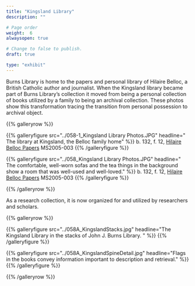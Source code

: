 ```yaml
---
title: "Kingsland Library"
description: ""

# Page order
weight:  6
alwaysopen: true

# Change to false to publish.
draft: true

type: "exhibit"
---
```

Burns Library is home to the papers and personal library of Hilaire Belloc, a British Catholic author and journalist. When the Kingsland library became part of Burns Library’s collection it moved from being a personal collection of books utilized by a family to being an archival collection. These photos show this transformation tracing the transition from personal possession to archival object. 


{{% galleryrow %}}

{{% galleryfigure src="../058-1_Kingsland Library Photos.JPG" headline=" The library at Kingsland, the Belloc family home" %}}
b. 132, f. 12, [Hilaire Belloc Papers](https://bc-primo.hosted.exlibrisgroup.com/permalink/f/l6ucgu/ALMA-BC21311957810001021) MS2005-003
{{% /galleryfigure %}}

{{% galleryfigure src="../058_Kingsland Library Photos.JPG" headline=" The comfortable, well-worn sofas and the tea things in the background show a room that was well-used and well-loved." %}}
b. 132, f. 12, [Hilaire Belloc Papers](https://bc-primo.hosted.exlibrisgroup.com/permalink/f/l6ucgu/ALMA-BC21311957810001021) MS2005-003
{{% /galleryfigure %}}

{{% /galleryrow %}}

As a research collection, it is now organized for and utilized by researchers and scholars.

{{% galleryrow %}}

{{% galleryfigure src="../058A_KingslandStacks.jpg" headline="The Kingsland Library in the stacks of John J. Burns Library. " %}}
{{% /galleryfigure %}}

{{% galleryfigure src="../058A_KingslandSpineDetail.jpg" headline="Flags in the books convey information important to description and retrieval." %}}
{{% /galleryfigure %}}

{{% /galleryrow %}}